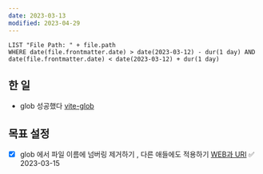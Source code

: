 ```yaml
---
date: 2023-03-13
modified: 2023-04-29
---
```


```dataview
LIST "File Path: " + file.path
WHERE date(file.frontmatter.date) > date(2023-03-12) - dur(1 day) AND date(file.frontmatter.date) < date(2023-03-12) + dur(1 day)
```

## 한 일

- glob 성공했다 [vite-glob](../../../work/vite/vite-glob)

## 목표 설정

- [x] glob 에서 파일 이름에 넘버링 제거하기 , 다른 애들에도 적용하기 [WEB과 URI](../블로그%20최적화/WEB과%20URI) ✅ 2023-03-15
